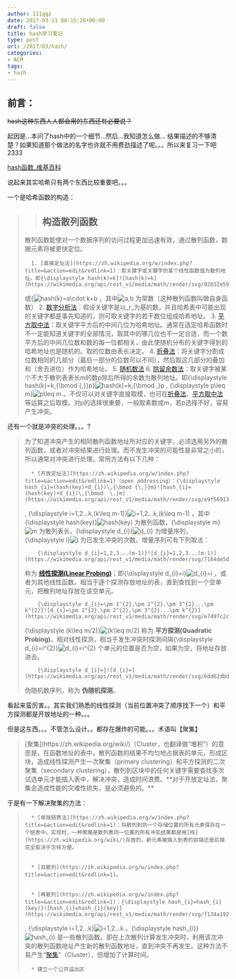 ```yaml
---
author: 111qqz
date: 2017-03-11 08:15:26+00:00
draft: false
title: hash学习笔记
type: post
url: /2017/03/hash/
categories:
- ACM
tags:
- hash
---
```


## 前言：


<del>hash这种东西人人都会用的东西还有必要说？</del>

<del></del>起因是...本问了hash中的一个细节...然后...我知道怎么做... 结果描述的不够清楚？如果知道那个做法的名字也许就不用费劲描述了呢。。。所以来复习一下吧2333

[hash函数_维基百科](https://zh.wikipedia.org/wiki/)



说起来其实哈希只有两个东西比较重要吧。。。

一个是哈希函数的构造：


<blockquote>

> 
> ## 构造散列函数
> 
> 
散列函数能使对一个数据序列的访问过程更加迅速有效，通过散列函数，数据元素将被更快定位。

> 
> 
 	  1. [直接定址法](https://zh.wikipedia.org/w/index.php?title=&action=edit&redlink=1)：取关键字或关键字的某个线性函数值为散列地址。即{\displaystyle hash(k)=k}![hash(k)=k](https://wikimedia.org/api/rest_v1/media/math/render/svg/92632e59ab25c8f6d526ea9fb9cf4e014912afe3)
或{![hash(k)=a\cdot k+b](https://wikimedia.org/api/rest_v1/media/math/render/svg/989ebc7db55ece5d29e2a8baa005e876ef486e4e)
，其中![a\,b](https://wikimedia.org/api/rest_v1/media/math/render/svg/c05a31dfe5e0968f155a73d46d6fbb44d412960e)
为常数（这种散列函数叫做自身函数）
 	  2. [数字分析法](https://zh.wikipedia.org/w/index.php?title=&action=edit&redlink=1)：假设关键字是以_r_为基的数，并且哈希表中可能出现的关键字都是事先知道的，则可取关键字的若干数位组成哈希地址。
 	  3. [平方取中法](https://zh.wikipedia.org/wiki/)：取关键字平方后的中间几位为哈希地址。通常在选定哈希函数时不一定能知道关键字的全部情况，取其中的哪几位也不一定合适，而一个数平方后的中间几位数和数的每一位都相关，由此使随机分布的关键字得到的哈希地址也是随机的。取的位数由表长决定。
 	  4. [折叠法](https://zh.wikipedia.org/w/index.php?title=&action=edit&redlink=1)：将关键字分割成位数相同的几部分（最后一部分的位数可以不同），然后取这几部分的叠加和（舍去进位）作为哈希地址。
 	  5. [随机数法](https://zh.wikipedia.org/w/index.php?title=&action=edit&redlink=1)
 	  6. [除留余数法](https://zh.wikipedia.org/w/index.php?title=&action=edit&redlink=1)：取关键字被某个不大于散列表表长m的数p除后所得的余数为散列地址。即{\displaystyle hash(k)=k\,{\bmod {\,}}p}![hash(k)=k\,{\bmod  \,}p](https://wikimedia.org/api/rest_v1/media/math/render/svg/bc04a0c2f72156976761fa24dd4ba098855b7dca)
, {\displaystyle p\leq m}![p\leq m](https://wikimedia.org/api/rest_v1/media/math/render/svg/3aad2b022083cbc8aef0745526f3a448e7d96160)
。不仅可以对关键字直接取模，也可在[折叠法](https://zh.wikipedia.org/w/index.php?title=&action=edit&redlink=1)、[平方取中法](https://zh.wikipedia.org/wiki/)等运算之后取模。对p的选择很重要，一般取素数或m，若p选择不好，容易产生冲突。

</blockquote>




还有一个就是冲突的处理。。。?


<blockquote>为了知道冲突产生的相同散列函数地址所对应的关键字，必须选用另外的散列函数，或者对冲突结果进行处理。而不发生冲突的可能性是非常之小的，所以通常对冲突进行处理。常用方法有以下几种：

> 
> 
 	  * [开放定址法](https://zh.wikipedia.org/w/index.php?title=&action=edit&redlink=1)（open addressing）：{\displaystyle hash_{i}=(hash(key)+d_{i})\,{\bmod {\,}}m}![hash_{i}=(hash(key)+d_{i})\,{\bmod  \,}m](https://wikimedia.org/api/rest_v1/media/math/render/svg/e9f569136022671abb3e623da1828b31313fd254)
, {\displaystyle i=1,2...k\,(k\leq m-1)}![i=1,2...k\,(k\leq m-1)](https://wikimedia.org/api/rest_v1/media/math/render/svg/0058c0d7ccf20ae3e766d134568c70a2825da6f5)
，其中{\displaystyle hash(key)}![hash(key)](https://wikimedia.org/api/rest_v1/media/math/render/svg/b18811f21bf174d2e231ea20355d09b694a8f0bb)
为散列函数，{\displaystyle m}![m](https://wikimedia.org/api/rest_v1/media/math/render/svg/0a07d98bb302f3856cbabc47b2b9016692e3f7bc)
为散列表长，{\displaystyle d_{i}}![d_{i}](https://wikimedia.org/api/rest_v1/media/math/render/svg/abe3154db7d4f92fb42dd1f80f52f528c6312e4a)
为增量序列，{\displaystyle i}![i](https://wikimedia.org/api/rest_v1/media/math/render/svg/add78d8608ad86e54951b8c8bd6c8d8416533d20)
为已发生冲突的次数。增量序列可有下列取法：


> 
> 
 	    {\displaystyle d_{i}=1,2,3...(m-1)}![d_{i}=1,2,3...(m-1)](https://wikimedia.org/api/rest_v1/media/math/render/svg/7164de5dc3e5febaa66956083e959797e265f91c)
称为 **[线性探测(Linear Probing)](https://zh.wikipedia.org/wiki/)**；即{\displaystyle d_{i}=i}![d_{i}=i](https://wikimedia.org/api/rest_v1/media/math/render/svg/b6bd98d4aecffc9519bfa56e8953ca1bdb101344)
，或者为其他线性函数。相当于逐个探测存放地址的表，直到查找到一个空单元，把散列地址存放在该空单元。
> 
 	    {\displaystyle d_{i}=\pm 1^{2},\pm 2^{2},\pm 3^{2}...\pm k^{2}}![d_{i}=\pm 1^{2},\pm 2^{2},\pm 3^{2}...\pm k^{2}](https://wikimedia.org/api/rest_v1/media/math/render/svg/e7497c2c6b8cbd6bade1f943ef7aa5a67f9fdf01)
{\displaystyle (k\leq m/2)}![(k\leq m/2)](https://wikimedia.org/api/rest_v1/media/math/render/svg/9d1eb7c2a43da34117ea35919c2ec305b5582721)
称为 **平方探测(Quadratic Probing)**。相对线性探测，相当于发生冲突时探测间隔{\displaystyle d_{i}=i^{2}}![d_{i}=i^{2}](https://wikimedia.org/api/rest_v1/media/math/render/svg/b37f3f6202a0be7e1e74a1b5e6005cb3c753993f)
个单元的位置是否为空，如果为空，将地址存放进去。
> 
 	    {\displaystyle d_{i}=}![d_{i}=](https://wikimedia.org/api/rest_v1/media/math/render/svg/6dd62dbd7677fd8bef541db800f8ae6d68659062)
伪随机数序列，称为 **伪随机探测**。
> 

</blockquote>


看起来蛮厉害。。其实我们熟悉的线性探测（当前位置冲突了顺序找下一个）和平方探测都是开放地址的一种。。。

但是这东西。。。不管怎么设计。。都存在爆炸的可能。。。术语叫【聚集】


<blockquote>[聚集](https://zh.wikipedia.org/wiki/)（Cluster，也翻译做“堆积”）的意思是，在函数地址的表中，散列函数的结果不均匀地占据表的单元，形成区块，造成线性探测产生一次聚集（primary clustering）和平方探测的二次聚集（secondary clustering），散列到区块中的任何关键字需要查找多次试选单元才能插入表中，解决冲突，造成时间浪费。**对于开放定址法，聚集会造成性能的灾难性损失，是必须避免的。**</blockquote>


于是有一下解决聚集的方法：


<blockquote>

> 
> 
 	  * [单独链表法](https://zh.wikipedia.org/w/index.php?title=&action=edit&redlink=1)：将散列到同一个存储位置的所有元素保存在一个链表中。实现时，一种策略是散列表同一位置的所有冲突结果都是用[栈](https://zh.wikipedia.org/wiki/)存放的，新元素被插入到表的前端还是后端完全取决于怎样方便。


 	  * [双散列](https://zh.wikipedia.org/w/index.php?title=&action=edit&redlink=1)。


 	  * [再散列](https://zh.wikipedia.org/w/index.php?title=&action=edit&redlink=1)：{\displaystyle hash_{i}=hash_{i}(key)}![hash_{i}=hash_{i}(key)](https://wikimedia.org/api/rest_v1/media/math/render/svg/f134a19206b07cf80819456a4e6cdbc8d0b21094)
, {\displaystyle i=1,2...k}![i=1,2...k](https://wikimedia.org/api/rest_v1/media/math/render/svg/9262abfaf2d4cd11525525470afa10c6f278cf96)
。{\displaystyle hash_{i}}![hash_{i}](https://wikimedia.org/api/rest_v1/media/math/render/svg/737c8d1775237fdfda89193adb9050394687b026)
是一些散列函数。即在上次散列计算发生冲突时，利用该次冲突的散列函数地址产生新的散列函数地址，直到冲突不再发生。这种方法不易产生“[聚集](https://zh.wikipedia.org/wiki/)”（Cluster），但增加了计算时间。


 	  * 建立一个公共溢出区

</blockquote>







